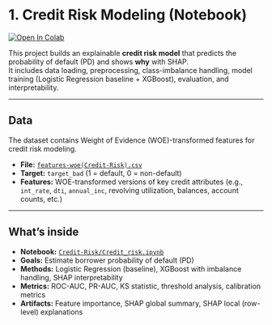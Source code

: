 # 1. Credit Risk Modeling (Notebook)

[![Open In Colab](https://colab.research.google.com/assets/colab-badge.svg)](https://colab.research.google.com/github/hlee014e/Projects/blob/main/Credit-Risk/Credit_risk.ipynb)

This project builds an explainable **credit risk model** that predicts the probability of default (PD) and shows **why** with SHAP.  
It includes data loading, preprocessing, class-imbalance handling, model training (Logistic Regression baseline + XGBoost), evaluation, and interpretability.

---

## Data

The dataset contains Weight of Evidence (WOE)-transformed features for credit risk modeling.

- **File:** [`features-woe(Credit-Risk).csv`](https://github.com/hlee014e/Projects/blob/main/Credit-Risk/features-woe(Credit-Risk).csv) 
- **Target:** `target_bad` (1 = default, 0 = non-default)  
- **Features:** WOE-transformed versions of key credit attributes (e.g., `int_rate`, `dti`, `annual_inc`, revolving utilization, balances, account counts, etc.)



---

## What’s inside

- **Notebook:** [`Credit-Risk/Credit_risk.ipynb`](https://github.com/hlee014e/Projects/blob/main/Credit-Risk/Credit_risk.ipynb)
- **Goals:** Estimate borrower probability of default (PD)  
- **Methods:** Logistic Regression (baseline), XGBoost with imbalance handling, SHAP interpretability  
- **Metrics:** ROC-AUC, PR-AUC, KS statistic, threshold analysis, calibration metrics  
- **Artifacts:** Feature importance, SHAP global summary, SHAP local (row-level) explanations
